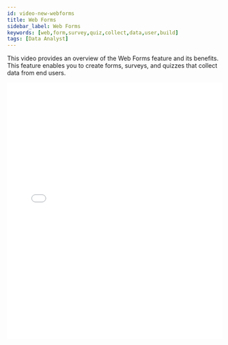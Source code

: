 ```yaml
---
id: video-new-webforms
title: Web Forms
sidebar_label: Web Forms
keywords: [web,form,survey,quiz,collect,data,user,build]
tags: [Data Analyst]
---
```


This video provides an overview of the Web Forms feature and its benefits. This feature enables you to create forms, surveys, and quizzes that collect data from end users. 

<iframe src="//fast.wistia.net/embed/iframe/uwfw4i8h8v?videoFoam=true"
allowtransparency="true" frameBorder="0" scrolling="no" className="wistia_embed"
name="wistia_embed" allowFullScreen  width="100%" height="600"></iframe>
<script src="//fast.wistia.net/assets/external/iframe-api-v1.js"></script>
<br/>
